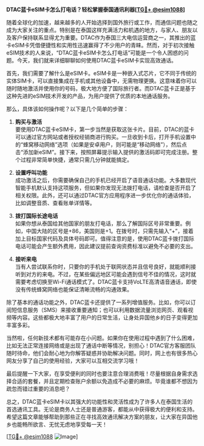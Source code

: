 **DTAC蓝卡eSIM卡怎么打电话？轻松掌握泰国通讯利器[[TG💪+ @esim1088](https://t.me/s/esim1088)]**

随着全球化的加速，越来越多的人开始选择到国外旅行或工作，而通信问题也随之成为大家关注的重点。特别是在泰国这样充满活力和机遇的地方，与家人、朋友以及客户保持联系显得尤为重要。DTAC作为泰国三大电信运营商之一，其推出的蓝卡eSIM卡凭借便捷性和实用性迅速赢得了不少用户的青睐。然而，对于初次接触eSIM技术的人来说，“DTAC蓝卡eSIM卡怎么打电话”可能是一个令人困惑的问题。今天，我们就来详细聊聊如何使用DTAC蓝卡eSIM卡实现高效通话。

首先，我们需要了解什么是eSIM卡。eSIM卡是一种嵌入式芯片，它不同于传统的实体SIM卡，可以直接集成在手机或其他设备中，无需物理更换。这意味着你可以随时随地激活并使用你的号码，极大地方便了国际旅行者。而DTAC蓝卡正是基于这种先进的eSIM技术开发的产品，为用户提供了优质的本地通话服务。

那么，具体该如何操作呢？以下是几个简单的步骤：

1. **购买与激活**  
   要使用DTAC蓝卡eSIM卡，第一步当然是获取这张卡片。目前，DTAC的蓝卡可以通过官方网站或者授权经销商进行购买。一旦收到卡后，打开手机设置中的“蜂窝移动网络”选项（如果是安卓用户，则可能是“移动网络”），然后点击“添加新eSIM”。接下来，按照屏幕提示输入提供的激活码即可完成注册。整个过程非常简单快捷，通常只需几分钟就能搞定。

2. **设置呼叫功能**  
   成功激活之后，你需要确保自己的手机已经开启了语音通话功能。大多数现代智能手机默认支持这项服务，但如果你发现无法拨打电话，请检查是否开启了相关权限。此外，还可以通过DTAC官方应用程序进一步优化你的通话体验，比如调整音质、查看账单详情等。

3. **拨打国际长途电话**  
   如果你想从泰国给其他国家的朋友打电话，那么了解国际区号非常重要。例如，中国大陆的区号是+86，美国则是+1。在拨号时，只需先输入“+”，接着加上目标国家代码及具体号码即可。值得注意的是，使用DTAC蓝卡拨打国际电话可能会产生额外费用，因此建议提前查询资费标准以避免不必要的支出。

4. **接听来电**  
   当有人尝试联系你时，只要你的手机处于联网状态并且信号良好，就能顺利接听到对方的来电。不过，在某些偏远地区可能会遇到信号不佳的情况，这时就需要考虑切换至Wi-Fi通话模式了。DTAC蓝卡支持VoLTE高清语音通话，即使没有传统蜂窝网络也能保证清晰流畅的沟通效果。

除了基本的通话功能之外，DTAC蓝卡还提供了一系列增值服务。比如，你可以订阅短信息服务（SMS）来接收重要通知；也可以利用数据流量浏览网页、观看视频等内容。这些都极大地丰富了用户的日常生活，让身处异国他乡的日子变得更加丰富多彩。

当然啦，任何新技术都有可能存在小问题。如果你在使用过程中遇到了什么困难，比如无法正常连接网络或是出现了通话中断等情况，别担心！DTAC官方客服团队随时待命，他们会耐心地为你解答疑惑并协助解决问题。同时，网上也有很多热心网友分享了自己的使用经验，大家可以互相交流学习哦！

最后提醒一下大家，在享受便利的同时也要注意合理消费哦！尽量根据自身需求选择合适的套餐，并且定期检查账户余额以免造成不必要的麻烦。毕竟谁都不想因为疏忽而错过重要的消息吧？

总之，DTAC蓝卡eSIM卡以其强大的功能性和灵活性成为了许多人在泰国生活的首选通讯工具。无论是商务人士还是普通游客，都能从中获得极大的便利和支持。希望这篇文章能够帮助到那些正在寻找高效通讯解决方案的朋友，让大家在异国他乡也能畅所欲言、无忧无虑地享受每一天！

[[TG💪+ @esim1088](https://t.me/s/esim1088) ![Image](https://i.postimg.cc/4NQfJmqS/Snipaste-2025-05-13-00-14-12.png)]